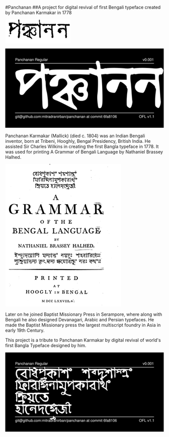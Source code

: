 #Panchanan
##A project for digital revival of first Bengali typeface created by Panchanan Karmakar in 1778

![Panchanan original](png/panchanan.png)

![Panchanan Digital](documentation/image1.png)


Panchanan Karmakar (Mallick) (died c. 1804) was an Indian Bengali inventor, born at Tribeni, Hooghly, Bengal Presidency, British India. He assisted Sir Charles Wilkins in creating the first Bangla typeface in 1778. It was used for printing A Grammar of Bengali Language by Nathaniel Brassey Halhed. 

![Halhead Grammer Book Title Page](documentation/Panchanan.png)

Later on he joined Baptist Missionary Press in Serampore, where along with Bengali he also designed Devanagari, Arabic and Persian typefaces. He made the Baptist Missionary press the largest multiscript foundry in Asia in early 19th Century.

This project is a tribute to Panchanan Karmakar by digital revival of world's first Bangla Typeface designed by him.

![Panchanan Digital Typeface Sample](documentation/image2.png)


